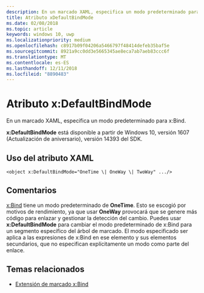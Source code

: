 ```yaml
---
description: En un marcado XAML, especifica un modo predeterminado para x:Bind.
title: Atributo xDefaultBindMode
ms.date: 02/08/2018
ms.topic: article
keywords: windows 10, uwp
ms.localizationpriority: medium
ms.openlocfilehash: c8917b09f04206a5466797f48414defeb35baf5e
ms.sourcegitcommit: 8921a9cc0dd3e5665345ae8eca7ab7aeb83ccc6f
ms.translationtype: MT
ms.contentlocale: es-ES
ms.lasthandoff: 12/11/2018
ms.locfileid: "8890483"
---
```

# <a name="xdefaultbindmode-attribute"></a>Atributo x:DefaultBindMode

En un marcado XAML, especifica un modo predeterminado para x:Bind.

**x:DefaultBindMode** está disponible a partir de Windows 10, versión 1607 (Actualización de aniversario), versión 14393 del SDK.

## <a name="xaml-attribute-usage"></a>Uso del atributo XAML

``` syntax
<object x:DefaultBindMode="OneTime \| OneWay \| TwoWay" .../>
```

## <a name="remarks"></a>Comentarios

[x:Bind](x-bind-markup-extension.md) tiene un modo predeterminado de **OneTime**. Esto se escogió por motivos de rendimiento, ya que usar **OneWay** provocará que se genere más código para enlazar y gestionar la detección del cambio. Puedes usar **x:DefaultBindMode** para cambiar el modo predeterminado de x:Bind para un segmento específico del árbol de marcado. El modo especificado ser aplica a las expresiones de x:Bind en ese elemento y sus elementos secundarios, que no especifican explícitamente un modo como parte del enlace.

## <a name="related-topics"></a>Temas relacionados

* [Extensión de marcado x:Bind](x-bind-markup-extension.md)
